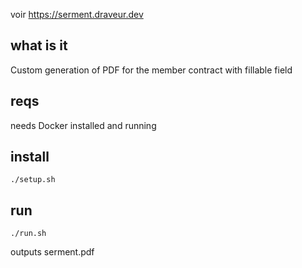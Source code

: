 voir https://serment.draveur.dev

## what is it

Custom generation of PDF for the member contract with fillable field

## reqs

needs Docker installed and running 

## install

```
./setup.sh
```

## run

```
./run.sh
```

outputs serment.pdf
